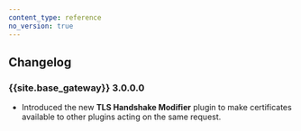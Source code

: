 ```yaml
---
content_type: reference
no_version: true
---
```


## Changelog

### {{site.base_gateway}} 3.0.0.0

* Introduced the new **TLS Handshake Modifier** plugin to make certificates available to other plugins acting on the same request.